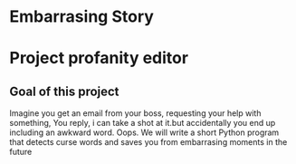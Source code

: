 # Embarrasing Story
# Project profanity editor

## Goal of this project
Imagine you get an email from your boss, requesting your help with something, You reply, i can take a shot at it.but accidentally you end up including an awkward word. Oops. We will write a short Python program that detects curse words and saves you from embarrasing moments in the future
